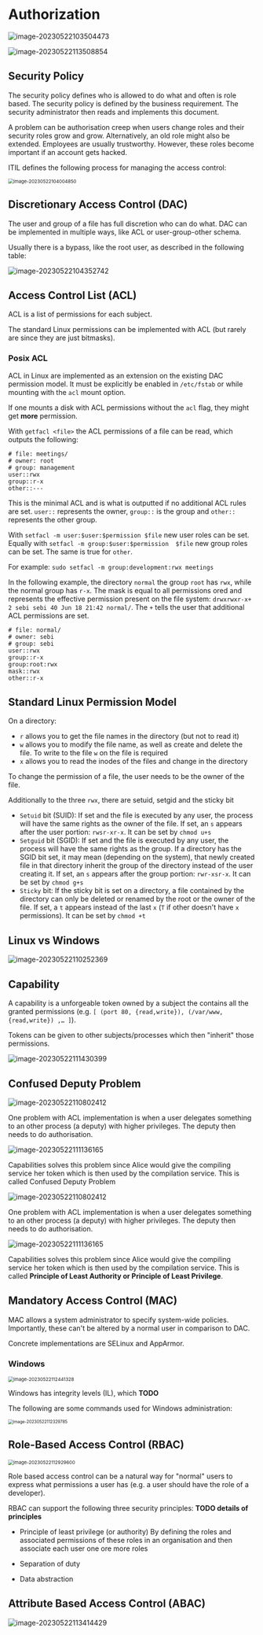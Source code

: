 # Authorization

![image-20230522103504473](res/9_Authorization/image-20230522103504473.png)

![image-20230522113508854](res/9_Authorization/image-20230522113508854.png)

## Security Policy

The security policy defines who is allowed to do what and often is role based. The security policy is defined by the business requirement. The security administrator then reads and implements this document.

A problem can be authorisation creep when users change roles and their security roles grow and grow. Alternatively, an old role might also be extended. Employees are usually trustworthy. However, these roles become important if an account gets hacked.

ITIL defines the following process for managing the access control:

<img src="res/9_Authorization/image-20230522104004850.png" alt="image-20230522104004850" style="zoom:67%;" />

## Discretionary Access Control (DAC)

The user and group of a file has full discretion who can do what.  DAC can be implemented in multiple ways, like ACL or user-group-other schema.

Usually there is a bypass, like the root user, as described in the following table:

![image-20230522104352742](res/9_Authorization/image-20230522104352742.png)

## Access Control List (ACL)

ACL is a list of permissions for each subject. 

The standard Linux permissions can be implemented with ACL (but rarely are since they are just bitmasks).

### Posix ACL

ACL in Linux are implemented as an extension on the existing DAC permission model. It must be explicitly be enabled in `/etc/fstab` or while mounting with the `acl` mount option.

If one mounts a disk with ACL permissions without the `acl` flag, they might get **more** permission.

With `getfacl <file>` the ACL permissions of a file can be read, which outputs the following:

```
# file: meetings/
# owner: root
# group: management
user::rwx
group::r-x
other::---
```

This is the minimal ACL and is what is outputted if no additional ACL rules are set. `user::` represents the owner, `group::` is the group and `other::` represents the other group.

With `setfacl -m user:$user:$permission $file` new user roles can be set. Equally with `setfacl -m group:$user:$permission  $file` new group roles can be set. The same is true for `other`. 

For example: `sudo setfacl -m group:development:rwx meetings`

In the following example, the directory `normal` the group `root` has `rwx`, while the normal group has `r-x`. The mask is equal to all permissions ored and represents the effective permission present on the file system: `drwxrwxr-x+ 2 sebi sebi 40 Jun 18 21:42 normal/`. The `+` tells the user that additional ACL permissions are set.

```
# file: normal/
# owner: sebi
# group: sebi
user::rwx
group::r-x
group:root:rwx
mask::rwx
other::r-x
```

## Standard Linux Permission Model

On a directory:

* `r` allows you to get the file names in the directory (but not to read it)
* `w` allows you to modify the file name, as well as create and delete the file. To write to the file `w` on the file is required
* `x` allows you to read the inodes of the files and change in the directory

To change the permission of a file, the user needs to be the owner of the file.

Additionally to the three `rwx`, there are setuid, setgid and the sticky bit

* `Setuid` bit (SUID): If set and the file is executed by any user, the process will have the same rights as the owner of the file. If set, an `s` appears after the user portion: `rwsr-xr-x`. It can be set by `chmod u+s`
* `Setguid` bit (SGID): If set and the file is executed by any user, the process will have the same rights as the group. If a directory has the SGID bit set, it may mean (depending on the system), that newly created file in that directory inherit the group of the directory instead of the user creating it.  If set, an `s` appears after the group portion: `rwr-xsr-x`. It can be set by `chmod g+s`
* `Sticky` bit: If the sticky bit is set on a directory, a file contained by the directory can only be deleted or renamed by the root or the owner of the file. If set, a `t` appears instead of the last `x`  (`T` if other doesn't have `x` permissions). It can be set by `chmod +t`

## Linux vs Windows

![image-20230522110252369](res/9_Authorization/image-20230522110252369.png)

## Capability

A capability is a unforgeable token owned by a subject the contains all the granted permissions (e.g. `[ (port 80, {read,write}), (/var/www, {read,write}) ,… ]`).

Tokens can be given to other subjects/processes which then "inherit" those permissions.

![image-20230522111430399](res/9_Authorization/image-20230522111430399.png)

## Confused Deputy Problem

![image-20230522110802412](res/9_Authorization/image-20230522110802412.png)

One problem with ACL implementation is when a user delegates something to an other process (a deputy) with higher privileges. The deputy then needs to do authorisation.

![image-20230522111136165](res/9_Authorization/image-20230522111136165.png)

Capabilities solves this problem since Alice would give the compiling service her token which is then used by the compilation service. This is called Confused Deputy Problem

![image-20230522110802412](res/9_Authorization/image-20230522110802412.png)

One problem with ACL implementation is when a user delegates something to an other process (a deputy) with higher privileges. The deputy then needs to do authorisation.

![image-20230522111136165](res/9_Authorization/image-20230522111136165.png)

Capabilities solves this problem since Alice would give the compiling service her token which is then used by the compilation service.  This is called **Principle of Least Authority or Principle of Least Privilege**.

## Mandatory Access Control (MAC)

MAC allows a system administrator to specify system-wide policies. Importantly, these can't be altered by a normal user in comparison to DAC.

Concrete implementations are SELinux and AppArmor.

### Windows

<img src="res/9_Authorization/image-20230522112441328.png" alt="image-20230522112441328" style="zoom:67%;" />

Windows has integrity levels (IL), which **TODO**

The following are some commands used for Windows administration:

<img src="res/9_Authorization/image-20230522112329785.png" alt="image-20230522112329785" style="zoom:60%;" />

## Role-Based Access Control (RBAC)

<img src="res/9_Authorization/image-20230522112929600.png" alt="image-20230522112929600" style="zoom:67%;" />

Role based access control can be a natural way for "normal" users to express what permissions a user has (e.g. a user should have the role of a developer).

RBAC can support the following three security principles: **TODO details of principles**

* Principle of least privilege (or authority)
  By defining the roles and associated permissions of these roles in an organisation and then associate each user one ore more roles
* Separation of duty
  
* Data abstraction
  

## Attribute Based Access Control (ABAC)

![image-20230522113414429](res/9_Authorization/image-20230522113414429.png)
